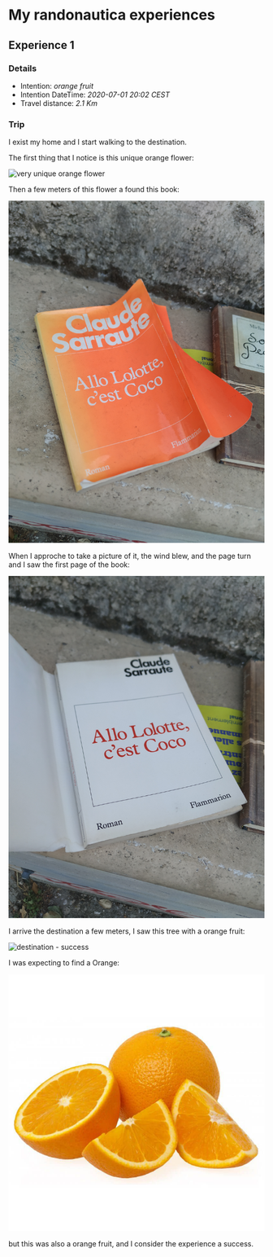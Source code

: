 # My randonautica experiences 

## Experience 1

### Details 

- Intention: _orange fruit_
- Intention DateTime: _2020-07-01 20:02 CEST_
- Travel distance: _2.1 Km_

### Trip

I exist my home and I start walking to the destination.

The first thing that I notice is this unique orange flower:

![very unique orange flower](img/experience-1/IMG_20200701_201527.jpg)

Then a few meters of this flower a found this book:

![orange book](img/experience-1/IMG_20200701_201624.jpg)

When I approche to take a picture of it, the wind blew, and the page turn and I saw the first page of the book:

![first page of the orange book](img/experience-1/IMG_20200701_201629.jpg)

I arrive the destination a few meters, I saw this tree with a orange fruit:

![destination - success](img/experience-1/IMG_20200701_203019.jpg)

I was expecting to find a Orange:

![my initial expectation](img/experience-1/expectation.jpg)

but this was also a orange fruit, and I consider the experience a success.

